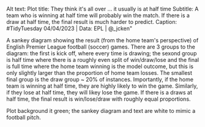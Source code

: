 Alt text:
Plot title: They think it's all over ... it usually is at half time
Subtitle: A team who is winning at half time will probably win the match. If there is a draw at half time, the final result is much harder to predict.
Caption: #TidyTuesday 04/04/2023 | Data: EPL | @_jcken"

A sankey diagram showing the result (from the home team's perspective) of English Premier League football (soccer) games. There are 3 groups to the diagram: the first is kick off, where every time is drawing; the sexond group is half time where there is a roughly even split of win/draw/lose and the final is full time where the home team winning is the model outcome, but this is only slightly larger than the proportion of home team losses. The smallest final group is the draw group ~ 20% of instances. Importantly, if the home team is winning at half time, they are highly likely to win the game. Similarly, if they lose at half time, they will likey lose the game. If there is a draws at half time, the final result is win/lose/draw with roughly equal proportions. 

Plot background it green; the sankey diagram and text are white to mimic a football pitch.

